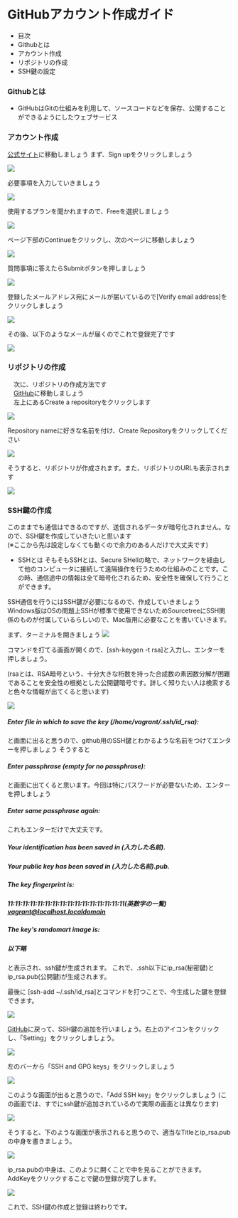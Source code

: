 # GitHubアカウント作成ガイド

- 目次
 - Githubとは
 - アカウント作成
 - リポジトリの作成
 - SSH鍵の設定

### Githubとは
 - GitHubはGitの仕組みを利用して、ソースコードなどを保存、公開することができるようにしたウェブサービス

### アカウント作成
 [公式サイト](https://github.com)に移動しましょう
 まず、Sign upをクリックしましょう

 ![](https://minoeru.github.io/markdown/images/github/g_1.png)

 必要事項を入力していきましょう

 ![](https://minoeru.github.io/markdown/images/github/g_2.png)

 使用するプランを聞かれますので、Freeを選択しましょう

 ![](https://minoeru.github.io/markdown/images/github/g_3.png)

 ページ下部のContinueをクリックし、次のページに移動しましょう

 ![](https://minoeru.github.io/markdown/images/github/g_4.png)

 質問事項に答えたらSubmitボタンを押しましょう

 ![](https://minoeru.github.io/markdown/images/github/g_5.png)

 登録したメールアドレス宛にメールが届いているので[Verify email address]をクリックしましょう

 ![](https://minoeru.github.io/markdown/images/github/g_6.png)

 その後、以下のようなメールが届くのでこれで登録完了です

 ![](https://minoeru.github.io/markdown/images/github/g_7.png)

### リポジトリの作成
　次に、リポジトリの作成方法です<br>
　[GitHub](https://github.com)に移動しましょう<br>
　左上にあるCreate a repositoryをクリックします

 ![](https://minoeru.github.io/markdown/images/github/g_8.png)

 Repository nameに好きな名前を付け、Create Repositoryをクリックしてください

 ![](https://minoeru.github.io/markdown/images/github/g_9.png)

 そうすると、リポジトリが作成されます。また、リポジトリのURLも表示されます

 ![](https://minoeru.github.io/markdown/images/github/g_10.png)

 ### SSH鍵の作成
 このままでも通信はできるのですが、送信されるデータが暗号化されません。なので、SSH鍵を作成していきたいと思います<br>
 (※ここから先は設定しなくても動くので余力のある人だけで大丈夫です)

 - SSHとは
 そもそもSSHとは、Secure SHellの略で、ネットワークを経由して他のコンピュータに接続して遠隔操作を行うための仕組みのことです。この時、通信途中の情報は全て暗号化されるため、安全性を確保して行うことができます。

 SSH通信を行うにはSSH鍵が必要になるので、作成していきましょう<br>
 Windows版はOSの問題上SSHが標準で使用できないためSourcetreeにSSH関係のものが付属しているらしいので、Mac版用に必要なことを書いていきます。<br>

 まず、ターミナルを開きましょう
  ![](g_11.png)

 コマンドを打てる画面が開くので、[ssh-keygen -t rsa]と入力し、エンターを押しましょう。

 (rsaとは、RSA暗号という、十分大きな桁数を持った合成数の素因数分解が困難であることを安全性の根拠とした公開鍵暗号です。詳しく知りたい人は検索すると色々な情報が出てくると思います)

 ![](g_12.png)

 ##### Enter file in which to save the key (/home/vagrant/.ssh/id_rsa):
 と画面に出ると思うので、github用のSSH鍵とわかるような名前をつけてエンターを押しましょう
 そうすると
 ##### Enter passphrase (empty for no passphrase):
 と画面に出てくると思います。今回は特にパスワードが必要ないため、エンターを押しましょう
 ##### Enter same passphrase again:
 これもエンターだけで大丈夫です。
 ##### Your identification has been saved in (入力した名前).
 ##### Your public key has been saved in (入力した名前).pub.
 ##### The key fingerprint is:
 ##### 11:11:11:11:11:11:11:11:11:11:11:11:11:11:11:11(英数字の一覧) vagrant@localhost.localdomain
 ##### The key's randomart image is:
 ##### 以下略
 と表示され、ssh鍵が生成されます。
 これで、.ssh以下にip_rsa(秘密鍵)とip_rsa.pub(公開鍵)が生成されます。

 最後に
 [ssh-add ~/.ssh/id_rsa]とコマンドを打つことで、今生成した鍵を登録できます。

 ![](g_13.png)

 [GitHub](https://github.com)に戻って、SSH鍵の追加を行いましょう。右上のアイコンをクリックし、「Setting」をクリックしましょう。

 ![](g_14.png)

 左のバーから「SSH and GPG keys」をクリックしましょう

 ![](g_15.png)

 このような画面が出ると思うので、「Add SSH key」をクリックしましょう
 (この画面では、すでにssh鍵が追加されているので実際の画面とは異なります)

 ![](g_16.png)

 そうすると、下のような画面が表示されると思うので、適当なTitleとip_rsa.pubの中身を書きましょう。

 ![](g_17.png)

 ip_rsa.pubの中身は、このように開くことで中を見ることができます。<br>
 AddKeyをクリックすることで鍵の登録が完了します。

 ![](g_18.png)

 これで、SSH鍵の作成と登録は終わりです。
